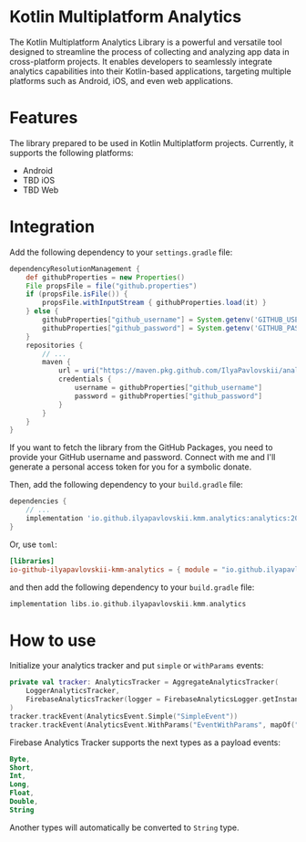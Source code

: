 # Kotlin Multiplatform Analytics

The Kotlin Multiplatform Analytics Library is a powerful and versatile tool designed to streamline 
the process of collecting and analyzing app data in cross-platform projects. 
It enables developers to seamlessly integrate analytics capabilities into their Kotlin-based 
applications, targeting multiple platforms such as Android, iOS, and even web applications.

# Features

The library prepared to be used in Kotlin Multiplatform projects. Currently, it supports the 
following platforms:
* Android
* TBD iOS
* TBD Web

# Integration

Add the following dependency to your `settings.gradle` file:

```gradle
dependencyResolutionManagement {
    def githubProperties = new Properties()
    File propsFile = file("github.properties")
    if (propsFile.isFile()) {
        propsFile.withInputStream { githubProperties.load(it) }
    } else {
        githubProperties["github_username"] = System.getenv('GITHUB_USERNAME')
        githubProperties["github_password"] = System.getenv('GITHUB_PASSWORD')
    }
    repositories {
        // ...
        maven {
            url = uri("https://maven.pkg.github.com/IlyaPavlovskii/analytics")
            credentials {
                username = githubProperties["github_username"]
                password = githubProperties["github_password"]
            }
        }
    }
} 
```

If you want to fetch the library from the GitHub Packages, you need to provide your GitHub username 
and password. Connect with me and I'll generate a personal access token for you for a symbolic 
donate.

Then, add the following dependency to your `build.gradle` file:
```gradle
dependencies {
    // ...
    implementation 'io.github.ilyapavlovskii.kmm.analytics:analytics:2023.08.03'
}
```

Or, use `toml`:
```toml
[libraries]
io-github-ilyapavlovskii-kmm-analytics = { module = "io.github.ilyapavlovskii.kmm.analytics:analytics", version = "2023.08.03" }
```
and then add the following dependency to your `build.gradle` file:
```gradle
implementation libs.io.github.ilyapavlovskii.kmm.analytics
```

# How to use

Initialize your analytics tracker and put `simple` or `withParams` events:
```kotlin
private val tracker: AnalyticsTracker = AggregateAnalyticsTracker(
    LoggerAnalyticsTracker,
    FirebaseAnalyticsTracker(logger = FirebaseAnalyticsLogger.getInstance(androidContext())) 
)
tracker.trackEvent(AnalyticsEvent.Simple("SimpleEvent"))
tracker.trackEvent(AnalyticsEvent.WithParams("EventWithParams", mapOf("param1" to "value1")))
```

Firebase Analytics Tracker supports the next types as a payload events:
```kotlin
Byte,
Short,
Int,
Long,
Float,
Double,
String
```
Another types will automatically be converted to `String` type.